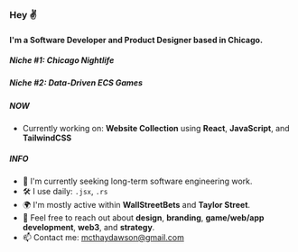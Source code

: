 ### Hey ✌️

#### I'm a Software Developer and Product Designer based in Chicago.
##### Niche #1: Chicago Nightlife
##### Niche #2: Data-Driven ECS Games

##### NOW

- Currently working on: **Website Collection** using **React**, **JavaScript**, and **TailwindCSS**

##### INFO

- 🏢 I'm currently seeking long-term software engineering work. 
- 🛠 I use daily: `.jsx`, `.rs`
- 🌍 I'm mostly active within **WallStreetBets** and **Taylor Street**.
- 💬 Feel free to reach out about **design**, **branding**, **game/web/app development**, **web3**, and **strategy**.
- 📫 Contact me: mcthaydawson@gmail.com
